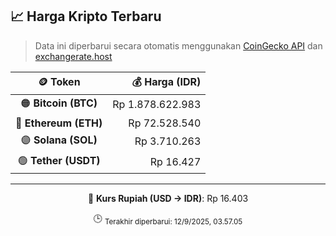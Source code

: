 

<!-- HARGA_KRIPTO -->
## 📈 Harga Kripto Terbaru

> Data ini diperbarui secara otomatis menggunakan [CoinGecko API](https://www.coingecko.com/) dan [exchangerate.host](https://exchangerate.host/)

<div align="center">

| 🪙 Token | 💰 Harga (IDR) |
|:------:|---------------:|
| 🟠 **Bitcoin (BTC)**   | Rp 1.878.622.983 |
| 🔵 **Ethereum (ETH)**  | Rp 72.528.540 |
| 🟣 **Solana (SOL)**    | Rp 3.710.263 |
| 🟢 **Tether (USDT)**   | Rp 16.427 |

---

💱 **Kurs Rupiah (USD → IDR)**: Rp 16.403

🕒 <sub>Terakhir diperbarui: 12/9/2025, 03.57.05</sub>

</div>
<!-- /HARGA_KRIPTO -->